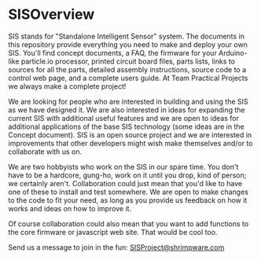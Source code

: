 # SISOverview
SIS stands for "Standalone Intelligent Sensor" system. The documents in this repository provide everything you need to make and deploy your own SIS. You'll find concept documents, a FAQ, the firmware for your Arduino-like particle.io processor, printed circuit board files, parts lists, links to sources for all the parts, detailed assembly instructions, source code to a control web page, and a complete users guide. At Team Practical Projects we always make a complete project!

We are looking for people who are interested in building and using the SIS as we have designed it.  We are also interested in ideas for expanding the current SIS with additional useful features and we are open to  ideas for additional applications of the base SIS technology (some ideas are in the Concept document). SIS is an open source project and we are interested in improvements that other developers might wish make  themselves and/or to collaborate with us on.

We are two hobbyists who work on the SIS in our spare time. You don't have to be a hardcore, gung-ho, work on it until you drop, kind of person; we certainly aren't. Collaboration could just mean that you'd like to have one of these to install and test somewhere. We are open to make changes to the code to fit your need, as long as you provide us feedback on how it works and ideas on how to improve it.

Of course collaboration could also mean that you want to add functions to the core firmware or javascript web site. That would be cool too.

Send us a message to join in the fun: SISProject@shrimpware.com

